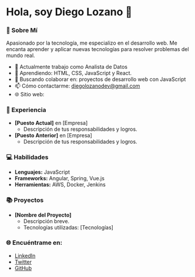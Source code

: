 # Hola, soy Diego Lozano 🚀

### 🌟 Sobre Mí

Apasionado por la tecnología, me especializo en el desarrollo web. Me encanta aprender y aplicar nuevas tecnologías para resolver problemas del mundo real.

- 🔭 Actualmente trabajo como Analista de Datos 
- 🌱 Aprendiendo: HTML, CSS, JavaScript y React.
- 👯 Buscando colaborar en: proyectos de desarrollo web con JavaScript
- 📫 Cómo contactarme: diegolozanodev@gmail.com
- 🌐 Sitio web: 

### 💼 Experiencia

- **[Puesto Actual]** en [Empresa]
  - Descripción de tus responsabilidades y logros.
- **[Puesto Anterior]** en [Empresa]
  - Descripción de tus responsabilidades y logros.

### 💻 Habilidades

- **Lenguajes:** JavaScript
- **Frameworks:** Angular, Spring, Vue.js
- **Herramientas:** AWS, Docker, Jenkins

### 📚 Proyectos

- **[Nombre del Proyecto]**
  - Descripción breve.
  - Tecnologías utilizadas: [Tecnologías]

### 🌐 Encuéntrame en:

- [LinkedIn](https://linkedin.com/in/tu-usuario)
- [Twitter](https://twitter.com/tu-usuario)
- [GitHub](https://github.com/tu-usuario)
